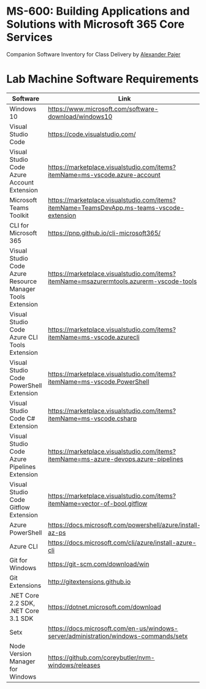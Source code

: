 # MS-600: Building Applications and Solutions with Microsoft 365 Core Services

Companion Software Inventory for Class Delivery by [Alexander Pajer](https://www.integrations.at/kontakt.aspx)

# Lab Machine Software Requirements

| Software                                                  | Link                                                                                      |
| --------------------------------------------------------- | ----------------------------------------------------------------------------------------- |
| Windows 10                                                | https://www.microsoft.com/software-download/windows10                                     |
| Visual Studio Code                                        | https://code.visualstudio.com/                                                            |
| Visual Studio Code Azure Account Extension                | https://marketplace.visualstudio.com/items?itemName=ms-vscode.azure-account               |
| Microsoft Teams Toolkit                                   | https://marketplace.visualstudio.com/items?itemName=TeamsDevApp.ms-teams-vscode-extension |
| CLI for Microsoft 365                                     | https://pnp.github.io/cli-microsoft365/                                                   |
| Visual Studio Code Azure Resource Manager Tools Extension | https://marketplace.visualstudio.com/items?itemName=msazurermtools.azurerm-vscode-tools   |
| Visual Studio Code Azure CLI Tools Extension              | https://marketplace.visualstudio.com/items?itemName=ms-vscode.azurecli                    |
| Visual Studio Code PowerShell Extension                   | https://marketplace.visualstudio.com/items?itemName=ms-vscode.PowerShell                  |
| Visual Studio Code C# Extension                           | https://marketplace.visualstudio.com/items?itemName=ms-vscode.csharp                      |
| Visual Studio Code Azure Pipelines Extension              | https://marketplace.visualstudio.com/items?itemName=ms-azure-devops.azure-pipelines       |
| Visual Studio Code Gitflow Extension                      | https://marketplace.visualstudio.com/items?itemName=vector-of-bool.gitflow                |
| Azure PowerShell                                          | https://docs.microsoft.com/powershell/azure/install-az-ps                                 |
| Azure CLI                                                 | https://docs.microsoft.com/cli/azure/install-azure-cli                                    |
| Git for Windows                                           | https://git-scm.com/download/win                                                          |
| Git Extensions                                            | http://gitextensions.github.io                                                            |
| .NET Core 2.2 SDK, .NET Core 3.1 SDK                      | https://dotnet.microsoft.com/download                                                     |
| Setx                                                      | https://docs.microsoft.com/en-us/windows-server/administration/windows-commands/setx      |
| Node Version Manager for Windows                          | https://github.com/coreybutler/nvm-windows/releases                                       |
